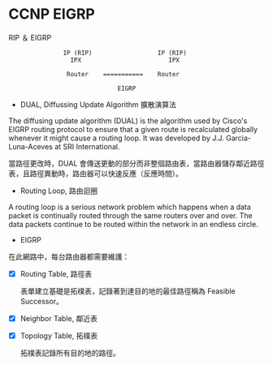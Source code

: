 # CCNP EIGRP

RIP ＆ EIGRP 


                   IP (RIP)                  IP (RIP)
                     IPX                        IPX

                    Router    ===========    Router  

                                  EIGRP
                                  

* DUAL, Diffussing Update Algorithm 擴散演算法

The diffusing update algorithm (DUAL) is the algorithm used by Cisco's EIGRP routing protocol to ensure that a given route is recalculated globally whenever it might cause a routing loop. It was developed by J.J. Garcia-Luna-Aceves at SRI International.

當路徑更改時，DUAL 會傳送更動的部分而非整個路由表，當路由器儲存鄰近路徑表，且路徑異動時，路由器可以快速反應（反應時間）。

* Routing Loop, 路由迴圈

A routing loop is a serious network problem which happens when a data packet is continually routed through the same routers over and over. The data packets continue to be routed within the network in an endless circle.

* EIGRP

在此網路中，每台路由器都需要維護：

- [x] Routing Table, 路徑表

     表單建立基礎是拓樸表，記錄著到達目的地的最佳路徑稱為 Feasible Successor。

- [x] Neighbor Table, 鄰近表

- [x] Topology Table, 拓樸表

     拓樸表記錄所有目的地的路徑。
